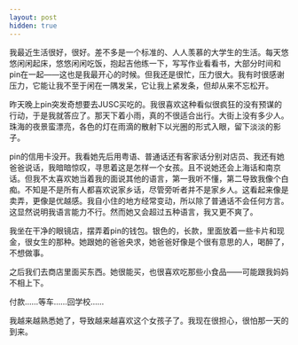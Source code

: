 ```yaml
---
layout: post
hidden: true
---
```

我最近生活很好，很好。差不多是一个标准的、人人羡慕的大学生的生活。每天悠悠闲闲起床，悠悠闲闲吃饭，抱起吉他练一下，写写作业看看书，大部分时间和pin在一起——这也是我最开心的时候。但我还是很忙，压力很大。我有时很感谢压力，它能让我不至于闲在一隅发呆，它让我上紧发条，但却从来不忘松开。

昨天晚上pin突发奇想要去JUSC买吃的。我很喜欢这种看似很疯狂的没有预谋的行动，于是我就答应了。那天下着小雨，真的不很适合出行。大街上没有多少人。珠海的夜景蛮漂亮，各色的灯在雨滴的散射下以光圈的形式入眼，留下淡淡的影子。

pin的信用卡没开。我看她先后用粤语、普通话还有客家话分别对店员、我还有她爸爸说话，我暗暗惊叹，寻思着这是怎样一个女孩。且不说她还会上海话和南京话。但我不太喜欢她当着我的面说其他的语言，第一我听不懂，第二导致我像个白痴。不知是不是所有人都喜欢说家乡话，尽管旁听者并不是家乡人。这看起来像是卖弄，更像是优越感。我自小住的地方经常变动，所以除了普通话不会任何方言。这显然说明我语言能力不行。然而她又会超过五种语言，我又更不爽了。

我坐在干净的眼镜店，摆弄着pin的钱包。银色的，长款，里面放着一些卡片和现金，很女生的那种。她跟她的爸爸央求，她爸爸好像是个很有意思的人，喝醉了，不想做事。

之后我们去商店里面买东西。她很能买，也很喜欢吃那些小食品——可能跟我妈妈不相上下。

付款……等车……回学校……

我越来越熟悉她了，导致越来越喜欢这个女孩子了。我现在很担心，很怕那一天的到来。